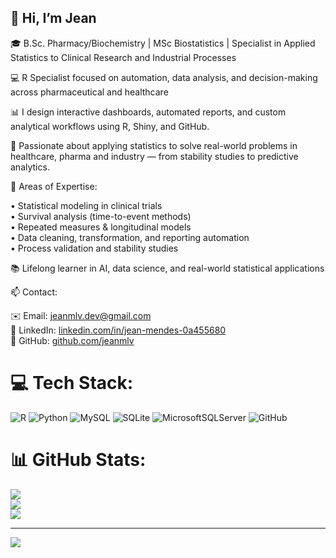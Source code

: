 ## 👋 Hi, I’m Jean  

🎓 B.Sc. Pharmacy/Biochemistry | MSc Biostatistics | Specialist in Applied Statistics to Clinical Research and Industrial Processes  

💻 R Specialist focused on automation, data analysis, and decision-making across pharmaceutical and healthcare

📊 I design interactive dashboards, automated reports, and custom analytical workflows using R, Shiny, and GitHub.

🔬 Passionate about applying statistics to solve real-world problems in healthcare, pharma and industry — from stability studies to predictive analytics.

🧪 Areas of Expertise: 

• Statistical modeling in clinical trials  
• Survival analysis (time-to-event methods)  
• Repeated measures & longitudinal models  
• Data cleaning, transformation, and reporting automation  
• Process validation and stability studies  

📚 Lifelong learner in AI, data science, and real-world statistical applications

📫 Contact:

✉️ Email: jeanmlv.dev@gmail.com  
🔗 LinkedIn: [linkedin.com/in/jean-mendes-0a455680](https://www.linkedin.com/in/jean-mendes-0a455680/?locale=en_US)  
🐙 GitHub: [github.com/jeanmlv](https://github.com/jeanmlv)

# 💻 Tech Stack:
![R](https://img.shields.io/badge/r-%23276DC3.svg?style=for-the-badge&logo=r&logoColor=white) ![Python](https://img.shields.io/badge/python-3670A0?style=for-the-badge&logo=python&logoColor=ffdd54) ![MySQL](https://img.shields.io/badge/mysql-4479A1.svg?style=for-the-badge&logo=mysql&logoColor=white) ![SQLite](https://img.shields.io/badge/sqlite-%2307405e.svg?style=for-the-badge&logo=sqlite&logoColor=white) ![MicrosoftSQLServer](https://img.shields.io/badge/Microsoft%20SQL%20Server-CC2927?style=for-the-badge&logo=microsoft%20sql%20server&logoColor=white) ![GitHub](https://img.shields.io/badge/github-%23121011.svg?style=for-the-badge&logo=github&logoColor=white)
# 📊 GitHub Stats:
![](https://github-readme-stats.vercel.app/api?username=jeanmlv&theme=merko&hide_border=false&include_all_commits=false&count_private=false)<br/>
![](https://nirzak-streak-stats.vercel.app/?user=jeanmlv&theme=merko&hide_border=false)<br/>
![](https://github-readme-stats.vercel.app/api/top-langs/?username=jeanmlv&theme=merko&hide_border=false&include_all_commits=false&count_private=false&layout=compact)

---
[![](https://visitcount.itsvg.in/api?id=jeanmlv&icon=0&color=0)](https://visitcount.itsvg.in)

<!-- Proudly created with GPRM ( https://gprm.itsvg.in ) -->
